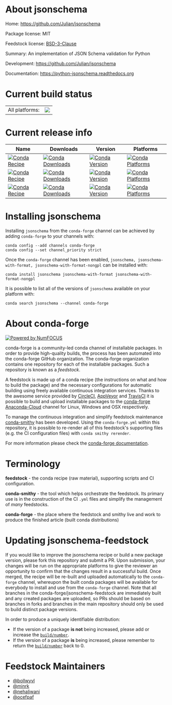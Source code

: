 About jsonschema
================

Home: https://github.com/Julian/jsonschema

Package license: MIT

Feedstock license: [BSD-3-Clause](https://github.com/conda-forge/jsonschema-feedstock/blob/master/LICENSE.txt)

Summary: An implementation of JSON Schema validation for Python

Development: https://github.com/Julian/jsonschema

Documentation: https://python-jsonschema.readthedocs.org

Current build status
====================


<table><tr><td>All platforms:</td>
    <td>
      <a href="https://dev.azure.com/conda-forge/feedstock-builds/_build/latest?definitionId=487&branchName=master">
        <img src="https://dev.azure.com/conda-forge/feedstock-builds/_apis/build/status/jsonschema-feedstock?branchName=master">
      </a>
    </td>
  </tr>
</table>

Current release info
====================

| Name | Downloads | Version | Platforms |
| --- | --- | --- | --- |
| [![Conda Recipe](https://img.shields.io/badge/recipe-jsonschema-green.svg)](https://anaconda.org/conda-forge/jsonschema) | [![Conda Downloads](https://img.shields.io/conda/dn/conda-forge/jsonschema.svg)](https://anaconda.org/conda-forge/jsonschema) | [![Conda Version](https://img.shields.io/conda/vn/conda-forge/jsonschema.svg)](https://anaconda.org/conda-forge/jsonschema) | [![Conda Platforms](https://img.shields.io/conda/pn/conda-forge/jsonschema.svg)](https://anaconda.org/conda-forge/jsonschema) |
| [![Conda Recipe](https://img.shields.io/badge/recipe-jsonschema--with--format-green.svg)](https://anaconda.org/conda-forge/jsonschema-with-format) | [![Conda Downloads](https://img.shields.io/conda/dn/conda-forge/jsonschema-with-format.svg)](https://anaconda.org/conda-forge/jsonschema-with-format) | [![Conda Version](https://img.shields.io/conda/vn/conda-forge/jsonschema-with-format.svg)](https://anaconda.org/conda-forge/jsonschema-with-format) | [![Conda Platforms](https://img.shields.io/conda/pn/conda-forge/jsonschema-with-format.svg)](https://anaconda.org/conda-forge/jsonschema-with-format) |
| [![Conda Recipe](https://img.shields.io/badge/recipe-jsonschema--with--format--nongpl-green.svg)](https://anaconda.org/conda-forge/jsonschema-with-format-nongpl) | [![Conda Downloads](https://img.shields.io/conda/dn/conda-forge/jsonschema-with-format-nongpl.svg)](https://anaconda.org/conda-forge/jsonschema-with-format-nongpl) | [![Conda Version](https://img.shields.io/conda/vn/conda-forge/jsonschema-with-format-nongpl.svg)](https://anaconda.org/conda-forge/jsonschema-with-format-nongpl) | [![Conda Platforms](https://img.shields.io/conda/pn/conda-forge/jsonschema-with-format-nongpl.svg)](https://anaconda.org/conda-forge/jsonschema-with-format-nongpl) |

Installing jsonschema
=====================

Installing `jsonschema` from the `conda-forge` channel can be achieved by adding `conda-forge` to your channels with:

```
conda config --add channels conda-forge
conda config --set channel_priority strict
```

Once the `conda-forge` channel has been enabled, `jsonschema, jsonschema-with-format, jsonschema-with-format-nongpl` can be installed with:

```
conda install jsonschema jsonschema-with-format jsonschema-with-format-nongpl
```

It is possible to list all of the versions of `jsonschema` available on your platform with:

```
conda search jsonschema --channel conda-forge
```


About conda-forge
=================

[![Powered by
NumFOCUS](https://img.shields.io/badge/powered%20by-NumFOCUS-orange.svg?style=flat&colorA=E1523D&colorB=007D8A)](https://numfocus.org)

conda-forge is a community-led conda channel of installable packages.
In order to provide high-quality builds, the process has been automated into the
conda-forge GitHub organization. The conda-forge organization contains one repository
for each of the installable packages. Such a repository is known as a *feedstock*.

A feedstock is made up of a conda recipe (the instructions on what and how to build
the package) and the necessary configurations for automatic building using freely
available continuous integration services. Thanks to the awesome service provided by
[CircleCI](https://circleci.com/), [AppVeyor](https://www.appveyor.com/)
and [TravisCI](https://travis-ci.com/) it is possible to build and upload installable
packages to the [conda-forge](https://anaconda.org/conda-forge)
[Anaconda-Cloud](https://anaconda.org/) channel for Linux, Windows and OSX respectively.

To manage the continuous integration and simplify feedstock maintenance
[conda-smithy](https://github.com/conda-forge/conda-smithy) has been developed.
Using the ``conda-forge.yml`` within this repository, it is possible to re-render all of
this feedstock's supporting files (e.g. the CI configuration files) with ``conda smithy rerender``.

For more information please check the [conda-forge documentation](https://conda-forge.org/docs/).

Terminology
===========

**feedstock** - the conda recipe (raw material), supporting scripts and CI configuration.

**conda-smithy** - the tool which helps orchestrate the feedstock.
                   Its primary use is in the construction of the CI ``.yml`` files
                   and simplify the management of *many* feedstocks.

**conda-forge** - the place where the feedstock and smithy live and work to
                  produce the finished article (built conda distributions)


Updating jsonschema-feedstock
=============================

If you would like to improve the jsonschema recipe or build a new
package version, please fork this repository and submit a PR. Upon submission,
your changes will be run on the appropriate platforms to give the reviewer an
opportunity to confirm that the changes result in a successful build. Once
merged, the recipe will be re-built and uploaded automatically to the
`conda-forge` channel, whereupon the built conda packages will be available for
everybody to install and use from the `conda-forge` channel.
Note that all branches in the conda-forge/jsonschema-feedstock are
immediately built and any created packages are uploaded, so PRs should be based
on branches in forks and branches in the main repository should only be used to
build distinct package versions.

In order to produce a uniquely identifiable distribution:
 * If the version of a package **is not** being increased, please add or increase
   the [``build/number``](https://docs.conda.io/projects/conda-build/en/latest/resources/define-metadata.html#build-number-and-string).
 * If the version of a package **is** being increased, please remember to return
   the [``build/number``](https://docs.conda.io/projects/conda-build/en/latest/resources/define-metadata.html#build-number-and-string)
   back to 0.

Feedstock Maintainers
=====================

* [@bollwyvl](https://github.com/bollwyvl/)
* [@minrk](https://github.com/minrk/)
* [@nehaljwani](https://github.com/nehaljwani/)
* [@ocefpaf](https://github.com/ocefpaf/)

